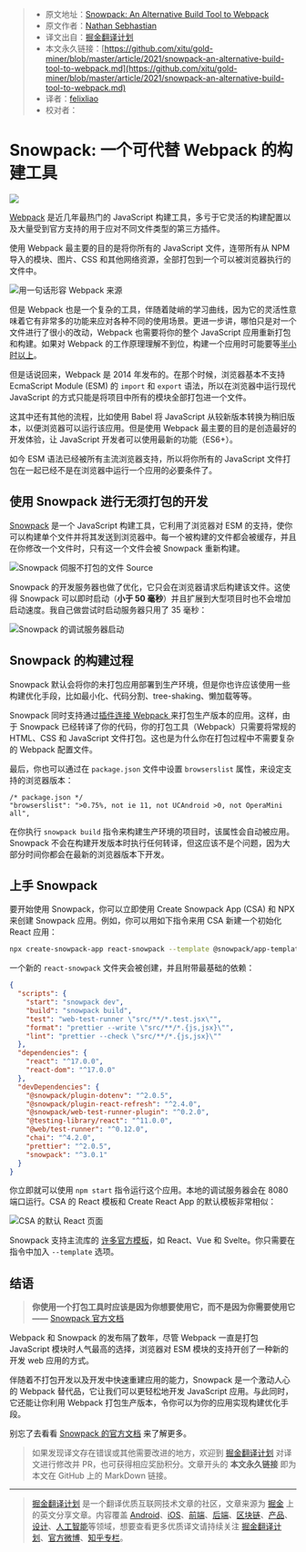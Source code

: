 > * 原文地址：[Snowpack: An Alternative Build Tool to Webpack](https://blog.bitsrc.io/snowpack-an-alternative-build-tool-to-webpack-9e8da197071d)
> * 原文作者：[Nathan Sebhastian](https://medium.com/@nathansebhastian)
> * 译文出自：[掘金翻译计划](https://github.com/xitu/gold-miner)
> * 本文永久链接：[https://github.com/xitu/gold-miner/blob/master/article/2021/snowpack-an-alternative-build-tool-to-webpack.md](https://github.com/xitu/gold-miner/blob/master/article/2021/snowpack-an-alternative-build-tool-to-webpack.md)
> * 译者：[felixliao](https://github.com/felixliao)
> * 校对者：

# Snowpack: 一个可代替 Webpack 的构建工具

![](https://cdn-images-1.medium.com/max/2024/1*XElS7rQXRta2vXlqLti4VQ.png)

[Webpack](https://webpack.js.org/) 是近几年最热门的 JavaScript 构建工具，多亏于它灵活的构建配置以及大量受到官方支持的用于应对不同文件类型的第三方插件。

使用 Webpack 最主要的目的是将你所有的 JavaScript 文件，连带所有从 NPM 导入的模块、图片、CSS 和其他网络资源，全部打包到一个可以被浏览器执行的文件中。

![用一句话形容 Webpack [来源](https://www.snowpack.dev/concepts/how-snowpack-works)](https://cdn-images-1.medium.com/max/3840/1*XRoIfAWL1JkSECMDC6n5Hw.png)

但是 Webpack 也是一个复杂的工具，伴随着陡峭的学习曲线，因为它的灵活性意味着它有非常多的功能来应对各种不同的使用场景。更进一步讲，哪怕只是对一个文件进行了很小的改动，Webpack 也需要将你的整个 JavaScript 应用重新打包和构建。如果对 Webpack 的工作原理理解不到位，构建一个应用时可能要等[半小时以上](https://stackoverflow.com/questions/56431031/why-does-npm-run-build-take-30-minutes-on-development-server-and-less-than-a)。

但是话说回来，Webpack 是 2014 年发布的。在那个时候，浏览器基本不支持 EcmaScript Module (ESM) 的 `import` 和 `export` 语法，所以在浏览器中运行现代 JavaScript 的方式只能是将项目中所有的模块全部打包进一个文件。

这其中还有其他的流程，比如使用 Babel 将 JavaScript 从较新版本转换为稍旧版本，以便浏览器可以运行该应用。但是使用 Webpack 最主要的目的是创造最好的开发体验，让 JavaScript 开发者可以使用最新的功能（ES6+）。

如今 ESM 语法已经被所有主流浏览器支持，所以将你所有的 JavaScript 文件打包在一起已经不是在浏览器中运行一个应用的必要条件了。

## 使用 Snowpack 进行无须打包的开发

[Snowpack](https://www.snowpack.dev/) 是一个 JavaScript 构建工具，它利用了浏览器对 ESM 的支持，使你可以构建单个文件并将其发送到浏览器中。每一个被构建的文件都会被缓存，并且在你修改一个文件时，只有这一个文件会被 Snowpack 重新构建。

![Snowpack 伺服不打包的文件 [Source](https://www.snowpack.dev/concepts/how-snowpack-works)](https://cdn-images-1.medium.com/max/3840/1*Ep5bOeYn1t-Y0XnSRUD2mA.png)

Snowpack 的开发服务器也做了优化，它只会在浏览器请求后构建该文件。这使得 Snowpack 可以即时启动（**小于 50 毫秒**）并且扩展到大型项目时也不会增加启动速度。我自己做尝试时启动服务器只用了 35 毫秒：

![Snowpack 的调试服务器启动](https://cdn-images-1.medium.com/max/2906/1*EpNPrzN0EeeEYlMM3SLIWw.png)

## Snowpack 的构建过程

Snowpack 默认会将你的未打包应用部署到生产环境，但是你也许应该使用一些构建优化手段，比如最小化、代码分割、tree-shaking、懒加载等等。

Snowpack 同时支持通过[插件连接 Webpack ](https://www.npmjs.com/package/@snowpack/plugin-webpack) 来打包生产版本的应用。这样，由于 Snowpack 已经转译了你的代码，你的打包工具（Webpack）只需要将常规的 HTML、CSS 和 JavaScript 文件打包。这也是为什么你在打包过程中不需要复杂的 Webpack 配置文件。

最后，你也可以通过在 `package.json` 文件中设置 `browserslist` 属性，来设定支持的浏览器版本：

```
/* package.json */
"browserslist": ">0.75%, not ie 11, not UCAndroid >0, not OperaMini all",
```

在你执行 `snowpack build` 指令来构建生产环境的项目时，该属性会自动被应用。Snowpack 不会在构建开发版本时执行任何转译，但这应该不是个问题，因为大部分时间你都会在最新的浏览器版本下开发。

## 上手 Snowpack

要开始使用 Snowpack，你可以立即使用 Create Snowpack App (CSA) 和 NPX 来创建 Snowpack 应用。例如，你可以用如下指令来用 CSA 新建一个初始化 React 应用：

```sh
npx create-snowpack-app react-snowpack --template @snowpack/app-template-react
```

一个新的 `react-snowpack` 文件夹会被创建，并且附带最基础的依赖：

```json
{
  "scripts": {
    "start": "snowpack dev",
    "build": "snowpack build",
    "test": "web-test-runner \"src/**/*.test.jsx\"",
    "format": "prettier --write \"src/**/*.{js,jsx}\"",
    "lint": "prettier --check \"src/**/*.{js,jsx}\""
  },
  "dependencies": {
    "react": "^17.0.0",
    "react-dom": "^17.0.0"
  },
  "devDependencies": {
    "@snowpack/plugin-dotenv": "^2.0.5",
    "@snowpack/plugin-react-refresh": "^2.4.0",
    "@snowpack/web-test-runner-plugin": "^0.2.0",
    "@testing-library/react": "^11.0.0",
    "@web/test-runner": "^0.12.0",
    "chai": "^4.2.0",
    "prettier": "^2.0.5",
    "snowpack": "^3.0.1"
  }
}
```

你立即就可以使用 `npm start` 指令运行这个应用。本地的调试服务器会在 8080 端口运行。CSA 的 React 模板和 Create React App 的默认模板非常相似：

![CSA 的默认 React 页面](https://cdn-images-1.medium.com/max/3104/1*j3OQj_TV0ODHJZZpiaTzew.png)

Snowpack 支持主流库的 [许多官方模板](https://github.com/snowpackjs/snowpack/tree/main/create-snowpack-app/cli#official-app-templates)，如 React、Vue 和 Svelte。你只需要在指令中加入 `--template` 选项。

## 结语

> **你使用一个打包工具时应该是因为你想要使用它，而不是因为你需要使用它 ——** [Snowpack 官方文档](https://www.snowpack.dev/concepts/build-pipeline#bundle-for-production)

Webpack 和 Snowpack 的发布隔了数年，尽管 Webpack 一直是打包 JavaScript 模块时人气最高的选择，浏览器对 ESM 模块的支持开创了一种新的开发 web 应用的方式。

伴随着不打包开发以及开发中快速重建应用的能力，Snowpack 是一个激动人心的 Webpack 替代品，它让我们可以更轻松地开发 JavaScript 应用。与此同时，它还能让你利用 Webpack 打包生产版本，令你可以为你的应用实现构建优化手段。

别忘了去看看 [Snowpack 的官方文档](https://www.snowpack.dev/) 来了解更多。

> 如果发现译文存在错误或其他需要改进的地方，欢迎到 [掘金翻译计划](https://github.com/xitu/gold-miner) 对译文进行修改并 PR，也可获得相应奖励积分。文章开头的 **本文永久链接** 即为本文在 GitHub 上的 MarkDown 链接。

---

> [掘金翻译计划](https://github.com/xitu/gold-miner) 是一个翻译优质互联网技术文章的社区，文章来源为 [掘金](https://juejin.im) 上的英文分享文章。内容覆盖 [Android](https://github.com/xitu/gold-miner#android)、[iOS](https://github.com/xitu/gold-miner#ios)、[前端](https://github.com/xitu/gold-miner#前端)、[后端](https://github.com/xitu/gold-miner#后端)、[区块链](https://github.com/xitu/gold-miner#区块链)、[产品](https://github.com/xitu/gold-miner#产品)、[设计](https://github.com/xitu/gold-miner#设计)、[人工智能](https://github.com/xitu/gold-miner#人工智能)等领域，想要查看更多优质译文请持续关注 [掘金翻译计划](https://github.com/xitu/gold-miner)、[官方微博](http://weibo.com/juejinfanyi)、[知乎专栏](https://zhuanlan.zhihu.com/juejinfanyi)。
